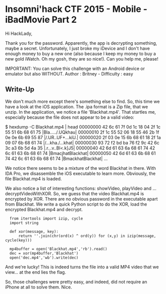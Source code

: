 # Insomni'hack CTF 2015 - Mobile - iBadMovie Part 2

Hi HackLady,

Thank you for the password. Apparently, the app is decrypting something, maybe a secret. Unfortunately, I just broke my iDevice and I don't have enough money to buy a new one (also because I keep my money to buy a new gold iWatch. Oh my gosh, they are so nice!). Can you help me, please!

IMPORTANT: You can solve this challenge with an Android device or emulator but also WITHOUT.
Author : Britney - Difficulty : easy

## Write-Up

We don't much more except there's something else to find. So, this time we have a look at the iOS application. The .ipa format is a Zip file, that we unzip. 
In the application, we notice a file 'Blackhat.mp4'. That startles me, especially because the file does not appear to be a valid video:


   $ hexdump -C Blackhat.mp4 | head
   00000000  42 6c 61 7f 0d 1c 18 04  2f 1c 55 51 6b 68 61 75  |Bla...../.UQkhau|
   00000010  2f 1c 55 52 06 18 55 46  2b 1f 0e 0e 6b 69 55 87  |/.UR..UF+...kiU.|
   00000020  2f 03 0e 15 6b 68 61 18  2f 1a 09 07 6b 68 61 74  |/...kha./...khat|
   00000030  93 72 f2 bd ba 76 f2 9c  42 6c 3c a3 6b 5d 4a 35  |.r...v..Bl<.k]J5|
   00000040  42 6d 61 63 6a 68 61 74  42 6c 61 63 6b 68 61 74  |BmacjhatBlackhat|
   00000050  42 6d 61 63 6b 68 61 74  42 6c 61 63 6b 68 61 74  |BmackhatBlackhat|
   ...

We notice there seems to be a mixture of the word Blackhat in there. With IDA Pro, we disassemble the iOS executable to learn more.
Obviously, the file Blackhat.mp4 is loaded.

We also notice a list of interesting functions: showVideo, playVideo and ... decryptVideoWithXOR. So, we guess that the video Blackhat.mp4 is encrypted by XOR. There are no obvious password in the executable apart from Blackhat. We write a quick Python script to do the XOR, load the encrypted Blackhat.mp4 and decrypt.

   
      from itertools import izip, cycle
      import string

      def xor(message, key):
      	  return ''.join(chr(ord(x) ^ ord(y)) for (x,y) in izip(message, cycle(key)))

      mp4buffer = open('Blackhat.mp4','rb').read()
      dec = xor(mp4buffer,'Blackhat')
      open('dec.mp4','wb').write(dec)


And we're lucky! This is indeed turns the file into a valid MP4 video that we view... at the end lies the flag.

So, those challenges were pretty easy, and indeed, did not require an iPhone at all to solve them. Nice.




